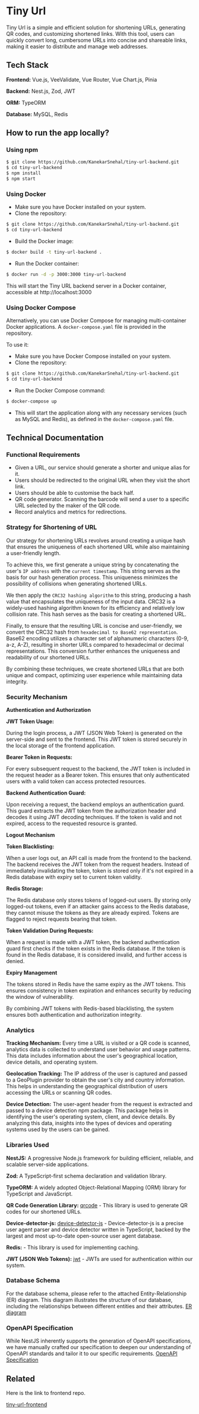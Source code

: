 
# Tiny Url

Tiny Url is a simple and efficient solution for shortening URLs, generating QR codes, and customizing shortened links. With this tool, users can quickly convert long, cumbersome URLs into concise and shareable links, making it easier to distribute and manage web addresses.

## Tech Stack

**Frontend:** Vue.js, VeeValidate, Vue Router, Vue Chart.js, Pinia

**Backend:** Nest.js, Zod, JWT

**ORM:** TypeORM

**Database:** MySQL, Redis
## How to run the app locally?

### Using npm
```bash
$ git clone https://github.com/KanekarSnehal/tiny-url-backend.git
$ cd tiny-url-backend
$ npm install
$ npm start
```

### Using Docker
- Make sure you have Docker installed on your system.
- Clone the repository:
```bash
$ git clone https://github.com/KanekarSnehal/tiny-url-backend.git
$ cd tiny-url-backend
```
- Build the Docker image:
```bash
$ docker build -t tiny-url-backend .
```
- Run the Docker container:
```bash
$ docker run -d -p 3000:3000 tiny-url-backend
```
This will start the Tiny URL backend server in a Docker container, accessible at http://localhost:3000

### Using Docker Compose
Alternatively, you can use Docker Compose for managing multi-container Docker applications. A `docker-compose.yaml` file is provided in the repository. 

To use it:
- Make sure you have Docker Compose installed on your system.
- Clone the repository:
```bash
$ git clone https://github.com/KanekarSnehal/tiny-url-backend.git
$ cd tiny-url-backend
```
- Run the Docker Compose command:
```bash
$ docker-compose up
```
- This will start the application along with any necessary services (such as MySQL and Redis), as defined in the `docker-compose.yaml` file.

## Technical Documentation

### Functional Requirements
- Given a URL, our service should generate a shorter and unique alias for it.
- Users should be redirected to the original URL when they visit the short link.
- Users should be able to customise the back half.
- QR code generator. Scanning the barcode will send a user to a specific URL selected by the maker of the QR code.
- Record analytics and metrics for redirections.


### Strategy for Shortening of URL
Our strategy for shortening URLs revolves around creating a unique hash that ensures the uniqueness of each shortened URL while also maintaining a user-friendly length.

To achieve this, we first generate a unique string by concatenating the user's `IP address` with the `current timestamp`. This string serves as the basis for our hash generation process. This uniqueness minimizes the possibility of collisions when generating shortened URLs.

We then apply the `CRC32 hashing algorithm` to this string, producing a hash value that encapsulates the uniqueness of the input data. CRC32 is a widely-used hashing algorithm known for its efficiency and relatively low collision rate. This hash serves as the basis for creating a shortened URL.

Finally, to ensure that the resulting URL is concise and user-friendly, we convert the CRC32 hash from `hexadecimal to Base62 representation`. Base62 encoding utilizes a character set of alphanumeric characters (0-9, a-z, A-Z), resulting in shorter URLs compared to hexadecimal or decimal representations. This conversion further enhances the uniqueness and readability of our shortened URLs.

By combining these techniques, we create shortened URLs that are both unique and compact, optimizing user experience while maintaining data integrity.

### Security Mechanism

**Authentication and Authorization**

**JWT Token Usage:**

During the login process, a JWT (JSON Web Token) is generated on the server-side and sent to the frontend.
This JWT token is stored securely in the local storage of the frontend application.

**Bearer Token in Requests:**

For every subsequent request to the backend, the JWT token is included in the request header as a Bearer token.
This ensures that only authenticated users with a valid token can access protected resources.

**Backend Authentication Guard:**

Upon receiving a request, the backend employs an authentication guard.
This guard extracts the JWT token from the authorization header and decodes it using JWT decoding techniques.
If the token is valid and not expired, access to the requested resource is granted.

**Logout Mechanism**

**Token Blacklisting:**

When a user logs out, an API call is made from the frontend to the backend.
The backend receives the JWT token from the request headers.
Instead of immediately invalidating the token, token is stored only if it's not expired in a Redis database with expiry set to current token validity.

**Redis Storage:**

The Redis database only stores tokens of logged-out users.
By storing only logged-out tokens, even if an attacker gains access to the Redis database, they cannot misuse the tokens as they are already expired. Tokens are flagged to reject requests bearing that token.

**Token Validation During Requests:**

When a request is made with a JWT token, the backend authentication guard first checks if the token exists in the Redis database.
If the token is found in the Redis database, it is considered invalid, and further access is denied.

**Expiry Management**

The tokens stored in Redis have the same expiry as the JWT tokens.
This ensures consistency in token expiration and enhances security by reducing the window of vulnerability.

By combining JWT tokens with Redis-based blacklisting, the system ensures both authentication and authorization integrity.

### Analytics
**Tracking Mechanism:**
Every time a URL is visited or a QR code is scanned, analytics data is collected to understand user behavior and usage patterns.
This data includes information about the user's geographical location, device details, and operating system.

**Geolocation Tracking:**
The IP address of the user is captured and passed to a GeoPlugin provider to obtain the user's city and country information.
This helps in understanding the geographical distribution of users accessing the URLs or scanning QR codes.

**Device Detection:**
The user-agent header from the request is extracted and passed to a device detection npm package.
This package helps in identifying the user's operating system, client, and device details.
By analyzing this data, insights into the types of devices and operating systems used by the users can be gained.

### Libraries Used
**NestJS:** A progressive Node.js framework for building efficient, reliable, and scalable server-side applications.

**Zod:** A TypeScript-first schema declaration and validation library.

**TypeORM:** A widely adopted Object-Relational Mapping (ORM) library for TypeScript and JavaScript.

**QR Code Generation Library:** [qrcode](https://www.npmjs.com/package/qrcode) - This library is used to generate QR codes for our shortened URLs.

**Device-detector-js:** [device-detector-js](https://www.npmjs.com/package/device-detector-js) - Device-detector-js is a precise user agent parser and device detector written in TypeScript, backed by the largest and most up-to-date open-source user agent database.

**Redis:** - This library is used for implementing caching.

**JWT (JSON Web Tokens):** [jwt](https://jwt.io/) - JWTs are used for authentication within our system.

### Database Schema
For the database schema, please refer to the attached Entity-Relationship (ER) diagram. This diagram illustrates the structure of our database, including the relationships between different entities and their attributes.
[ER diagram](https://dbdiagram.io/d/Bitly-65b53901ac844320aed970bf)


### OpenAPI Specification
While NestJS inherently supports the generation of OpenAPI specifications, we have manually crafted our specification to deepen our understanding of OpenAPI standards and tailor it to our specific requirements.
[OpenAPI Specification](https://github.com/KanekarSnehal/tiny-url-backend/blob/main/openapi.yaml)
## Related

Here is the link to frontend repo.

[tiny-url-frontend](https://github.com/KanekarSnehal/tiny-url-frontend)
